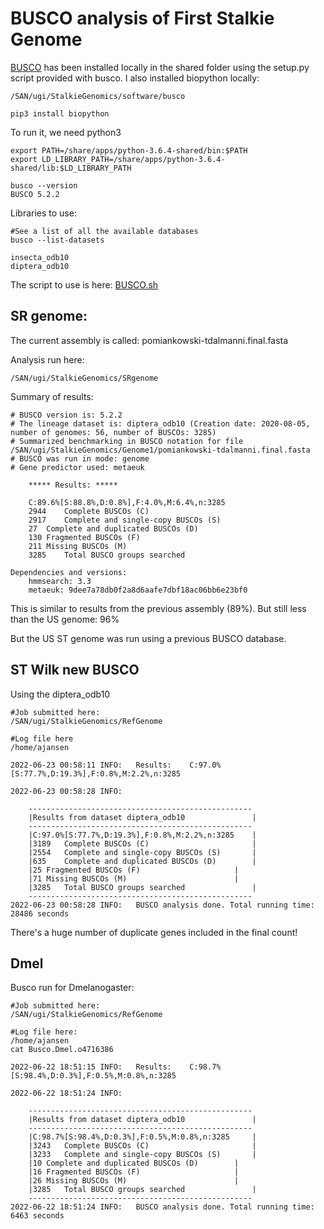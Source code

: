 # BUSCO analysis of First Stalkie Genome


[BUSCO](https://busco.ezlab.org/busco_userguide.html) has been installed locally in the shared folder using the setup.py script provided with busco. I also installed biopython locally: 


```
/SAN/ugi/StalkieGenomics/software/busco

pip3 install biopython
```

To run it, we need python3
```
export PATH=/share/apps/python-3.6.4-shared/bin:$PATH
export LD_LIBRARY_PATH=/share/apps/python-3.6.4-shared/lib:$LD_LIBRARY_PATH

busco --version
BUSCO 5.2.2
```

Libraries to use: 
```
#See a list of all the available databases
busco --list-datasets

insecta_odb10
diptera_odb10
```

The script to use is here: [BUSCO.sh](https://github.com/alexjvr1/Stalkies/blob/main/Scripts/BUSCO.sh)


## SR genome: 


The current assembly is called: pomiankowski-tdalmanni.final.fasta


Analysis run here:
```
/SAN/ugi/StalkieGenomics/SRgenome
```

Summary of results: 
```
# BUSCO version is: 5.2.2 
# The lineage dataset is: diptera_odb10 (Creation date: 2020-08-05, number of genomes: 56, number of BUSCOs: 3285)
# Summarized benchmarking in BUSCO notation for file /SAN/ugi/StalkieGenomics/Genome1/pomiankowski-tdalmanni.final.fasta
# BUSCO was run in mode: genome
# Gene predictor used: metaeuk

	***** Results: *****

	C:89.6%[S:88.8%,D:0.8%],F:4.0%,M:6.4%,n:3285	   
	2944	Complete BUSCOs (C)			   
	2917	Complete and single-copy BUSCOs (S)	   
	27	Complete and duplicated BUSCOs (D)	   
	130	Fragmented BUSCOs (F)			   
	211	Missing BUSCOs (M)			   
	3285	Total BUSCO groups searched		   

Dependencies and versions:
	hmmsearch: 3.3
	metaeuk: 9dee7a78db0f2a8d6aafe7dbf18ac06bb6e23bf0
```

This is similar to results from the previous assembly (89%). But still less than the US genome: 96%

But the US ST genome was run using a previous BUSCO database. 

## ST Wilk new BUSCO

Using the diptera_odb10 

```
#Job submitted here: 
/SAN/ugi/StalkieGenomics/RefGenome

#Log file here
/home/ajansen

2022-06-23 00:58:11 INFO:	Results:	C:97.0%[S:77.7%,D:19.3%],F:0.8%,M:2.2%,n:3285	   

2022-06-23 00:58:28 INFO:	

	--------------------------------------------------
	|Results from dataset diptera_odb10               |
	--------------------------------------------------
	|C:97.0%[S:77.7%,D:19.3%],F:0.8%,M:2.2%,n:3285    |
	|3189	Complete BUSCOs (C)                       |
	|2554	Complete and single-copy BUSCOs (S)       |
	|635	Complete and duplicated BUSCOs (D)        |
	|25	Fragmented BUSCOs (F)                     |
	|71	Missing BUSCOs (M)                        |
	|3285	Total BUSCO groups searched               |
	--------------------------------------------------
2022-06-23 00:58:28 INFO:	BUSCO analysis done. Total running time: 28486 seconds
```

There's a huge number of duplicate genes included in the final count! 


## Dmel

Busco run for Dmelanogaster: 

```
#Job submitted here: 
/SAN/ugi/StalkieGenomics/RefGenome

#Log file here: 
/home/ajansen
cat Busco.Dmel.o4716386

2022-06-22 18:51:15 INFO:	Results:	C:98.7%[S:98.4%,D:0.3%],F:0.5%,M:0.8%,n:3285	   

2022-06-22 18:51:24 INFO:	

	--------------------------------------------------
	|Results from dataset diptera_odb10               |
	--------------------------------------------------
	|C:98.7%[S:98.4%,D:0.3%],F:0.5%,M:0.8%,n:3285     |
	|3243	Complete BUSCOs (C)                       |
	|3233	Complete and single-copy BUSCOs (S)       |
	|10	Complete and duplicated BUSCOs (D)        |
	|16	Fragmented BUSCOs (F)                     |
	|26	Missing BUSCOs (M)                        |
	|3285	Total BUSCO groups searched               |
	--------------------------------------------------
2022-06-22 18:51:24 INFO:	BUSCO analysis done. Total running time: 6463 seconds
```

